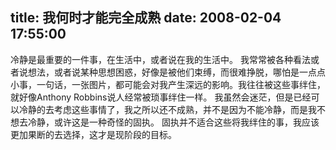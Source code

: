title: 我何时才能完全成熟
date: 2008-02-04 17:55:00
---

冷静是最重要的一件事，在生活中，或者说在我的生活中。   我常常被各种看法或者说想法，或者说某种思想困惑，好像是被他们束缚，而很难挣脱，哪怕是一点点小事，一句话，一张图片，都可能会对我产生深远的影响。我往往被这些事绊住，就好像Anthony   Robbins说人经常被琐事绊住一样。   我虽然会迷茫，但是已经可以冷静的去考虑这些事情了，我之所以还不成熟，并不是因为不能冷静，而是我不想去冷静，或许这是一种奇怪的固执。   固执并不适合这些将我绊住的事，我应该更加果断的去选择，这才是现阶段的目标。
